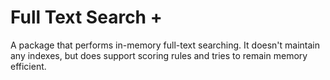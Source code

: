 # Full Text Search +

A package that performs in-memory full-text searching.  It doesn't maintain any indexes, but does support scoring
rules and tries to remain memory efficient.